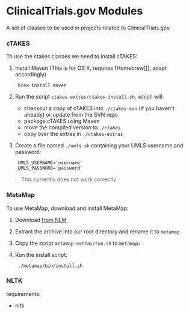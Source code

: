 ClinicalTrials.gov Modules
==========================

A set of classes to be used in projects related to ClinicalTrials.gov.


### cTAKES ###

To use the ctakes classes we need to install cTAKES:

1. Install Maven (This is for OS X, requires [Homebrew][], adapt accordingly)
    
        brew install maven

2. Run the script `ctakes-extras/ctakes-install.sh`, which will:
    - checkout a copy of cTAKES into `./ctakes-svn` (if you haven't already) or update from the SVN repo
    - package cTAKES using Maven
    - move the compiled version to `./ctakes`
    - copy over the extras in `./ctakes-extras`

3. Create a file named `./umls.sh` containing your UMLS username and password:
      
        UMLS_USERNAME='username'
        UMLS_PASSWORD='password'

> This currently does not work correctly.


### MetaMap ###

To use MetaMap, download and install MetaMap:

1. Download [from NLM](http://metamap.nlm.nih.gov/#Downloads)
2. Extract the archive into our root directory and rename it to `metamap`
3. Copy the script `metamap-extras/run.sh` to `metamap/`
4. Run the install script:
    
        ./metamap/bin/install.sh


### NLTK ###

requirements:

- nltk

